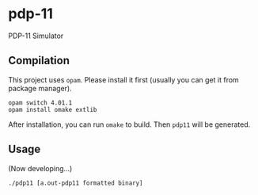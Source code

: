 # pdp-11
PDP-11 Simulator

## Compilation

This project uses ``opam``. Please install it first (usually you can get it from package manager).

```
opam switch 4.01.1
opam install omake extlib
```

After installation, you can run ``omake`` to build. Then ``pdp11`` will be generated.

## Usage

(Now developing...)

```
./pdp11 [a.out-pdp11 formatted binary]
```
